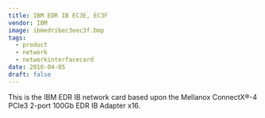 ```yaml
---
title: IBM EDR IB EC3E, EC3F
vendor: IBM
image: ibmedribec3eec3f.bmp
tags:
  - product
  - network
  - networkinterfacecard
date: 2016-04-05
draft: false
---
```


This is the IBM EDR IB network card based upon the Mellanox ConnectX®-4 PCIe3 2-port 100Gb EDR IB Adapter x16.
